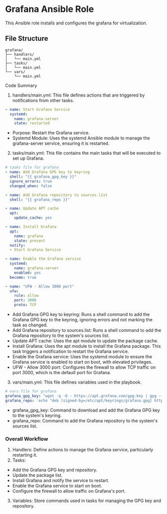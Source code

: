 # Grafana Ansible Role

This Ansible role installs and configures the grafana for virtualization.

## File Structure
```
grafana/
├── handlers/
│   └── main.yml
├── tasks/
│   └── main.yml
└── vars/
    └── main.yml
```

Code Summary
1. handlers/main.yml: This file defines actions that are triggered by notifications from other tasks.

```yaml
- name: Start Grafana Service
  systemd:
    name: grafana-server
    state: restarted
```
- Purpose: Restart the Grafana service.
- Systemd Module: Uses the systemd Ansible module to manage the grafana-server service, ensuring it is restarted.

2. tasks/main.yml: This file contains the main tasks that will be executed to set up Grafana.

```yaml
# tasks file for grafana
- name: Add Grafana GPG key to keyring
  shell: "{{ grafana_gpg_key }}"
  ignore_errors: true
  changed_when: false

- name: Add Grafana repository to sources.list
  shell: "{{ grafana_repo }}"

- name: Update APT cache
  apt:
    update_cache: yes

- name: Install Grafana
  apt:
    name: grafana
    state: present
  notify:
  - Start Grafana Service

- name: Enable the Grafana service
  systemd:
    name: grafana-server
    enabled: yes
  become: true

- name: "UFW - Allow 3000 port"
  ufw:
    rule: allow
    port: 3000
    proto: TCP
```

- Add Grafana GPG key to keyring: Runs a shell command to add the Grafana GPG key to the keyring, ignoring errors and not marking the task as changed.
- Add Grafana repository to sources.list: Runs a shell command to add the Grafana repository to the system's sources list.
- Update APT cache: Uses the apt module to update the package cache.
- Install Grafana: Uses the apt module to install the Grafana package. This task triggers a notification to restart the Grafana service.
- Enable the Grafana service: Uses the systemd module to ensure the Grafana service is enabled to start on boot, with elevated privileges.
- UFW - Allow 3000 port: Configures the firewall to allow TCP traffic on port 3000, which is the default port for Grafana.

3. vars/main.yml:
This file defines variables used in the playbook.
```yaml
# vars file for grafana
grafana_gpg_key: "wget -q -O - https://apt.grafana.com/gpg.key | gpg --dearmor | sudo tee /etc/apt/keyrings/grafana.gpg > /dev/null"
grafana_repo: 'echo "deb [signed-by=/etc/apt/keyrings/grafana.gpg] https://apt.grafana.com stable main" | sudo tee -a /etc/apt/sources.list.d/grafana.list'
```

- grafana_gpg_key: Command to download and add the Grafana GPG key to the system's keyring.
- grafana_repo: Command to add the Grafana repository to the system's sources list.

### Overall Workflow
1. Handlers: Define actions to manage the Grafana service, particularly restarting it.
2. Tasks:
- Add the Grafana GPG key and repository.
- Update the package list.
- Install Grafana and notify the service to restart.
- Enable the Grafana service to start on boot.
- Configure the firewall to allow traffic on Grafana's port.
3. Variables: Store commands used in tasks for managing the GPG key and repository.
